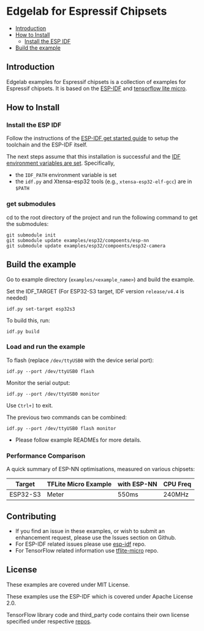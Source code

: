 # Edgelab for Espressif Chipsets

- [Introduction](#introduction)
- [How to Install](#how-to-install)
  * [Install the ESP IDF](#install-the-esp-idf)
- [Build the example](#build-the-example)

## Introduction

Edgelab examples for Espressif chipsets is a collection of examples for Espressif chipsets. It is based on the [ESP-IDF](https://github.com/espressif/esp-idf) and [tensorflow lite micro](https://github.com/tensorflow/tflite-micro).


## How to Install

### Install the ESP IDF

Follow the instructions of the
[ESP-IDF get started guide](https://docs.espressif.com/projects/esp-idf/en/latest/get-started/index.html)
to setup the toolchain and the ESP-IDF itself.

The next steps assume that this installation is successful and the
[IDF environment variables are set](https://docs.espressif.com/projects/esp-idf/en/latest/get-started/index.html#step-4-set-up-the-environment-variables). Specifically,
* the `IDF_PATH` environment variable is set
* the `idf.py` and Xtensa-esp32 tools (e.g., `xtensa-esp32-elf-gcc`) are in `$PATH`

### get submodules
cd to the root directory of the project and run the following command to get the submodules:

```
git submodule init
git submodule update examples/esp32/compoents/esp-nn
git submodule update examples/esp32/compoents/esp32-camera
```


## Build the example

Go to example directory (`examples/<example_name>`) and build the example.

Set the IDF_TARGET (For ESP32-S3 target, IDF version `release/v4.4` is needed)

```
idf.py set-target esp32s3
```

To build this, run:

```
idf.py build
```

### Load and run the example

To flash (replace `/dev/ttyUSB0` with the device serial port):
```
idf.py --port /dev/ttyUSB0 flash
```

Monitor the serial output:
```
idf.py --port /dev/ttyUSB0 monitor
```

Use `Ctrl+]` to exit.

The previous two commands can be combined:
```
idf.py --port /dev/ttyUSB0 flash monitor
```

  - Please follow example READMEs for more details.


### Performance Comparison

A quick summary of ESP-NN optimisations, measured on various chipsets:

|   Target  |   TFLite Micro Example  |  with ESP-NN | CPU Freq  |
| --------- | ----------------------- | -------------| ----------|
| ESP32-S3  |   Meter                 |     550ms    |   240MHz  |


## Contributing
- If you find an issue in these examples, or wish to submit an enhancement request, please use the Issues section on Github.
- For ESP-IDF related issues please use [esp-idf](https://github.com/espressif/esp-idf) repo.
- For TensorFlow related information use [tflite-micro](https://github.com/tensorflow/tflite-micro) repo.

## License

These examples are covered under MIT License.

These examples use the ESP-IDF which is covered under Apache License 2.0.

TensorFlow library code and third_party code contains their own license specified under respective [repos](https://github.com/tensorflow/tflite-micro).